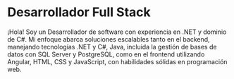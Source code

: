 <h1>Desarrollador Full Stack </h1>

<p> ¡Hola! Soy un Desarrollador de software con experiencia en .NET y dominio de C#. Mi enfoque abarca soluciones escalables tanto en el backend, manejando tecnologías .NET y C#, Java, incluida la gestión de bases de datos con SQL Server y PostgreSQL, como en el frontend utilizando Angular, HTML, CSS y JavaScript, con habilidades sólidas en programación web. </p>





